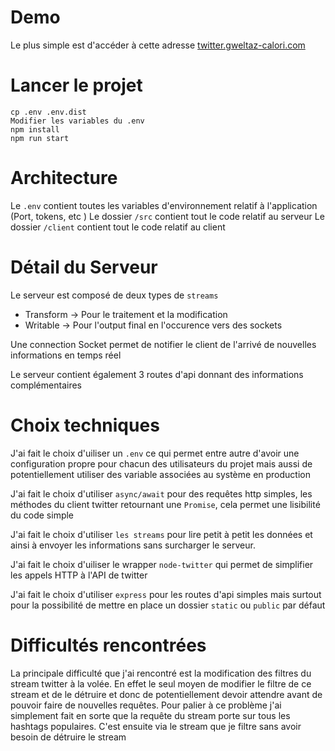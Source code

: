 # Demo

Le plus simple est d'accéder à cette adresse
[twitter.gweltaz-calori.com](https://twitter.gweltaz-calori.com)

# Lancer le projet

```
cp .env .env.dist
Modifier les variables du .env
npm install
npm run start
```

# Architecture

Le `.env` contient toutes les variables d'environnement relatif à l'application (Port, tokens, etc )
Le dossier `/src` contient tout le code relatif au serveur
Le dossier `/client` contient tout le code relatif au client

# Détail du Serveur

Le serveur est composé de deux types de `streams`

* Transform -> Pour le traitement et la modification
* Writable -> Pour l'output final en l'occurence vers des sockets

Une connection Socket permet de notifier le client de l'arrivé de nouvelles informations en temps réel

Le serveur contient également 3 routes d'api donnant des informations complémentaires

# Choix techniques

J'ai fait le choix d'uiliser un `.env` ce qui permet entre autre d'avoir une configuration propre pour chacun des utilisateurs du projet mais aussi de potentiellement utiliser des variable associées au système en production

J'ai fait le choix d'utiliser `async/await` pour des requêtes http simples, les méthodes du client twitter retournant une `Promise`, cela permet une lisibilité du code simple

J'ai fait le choix d'utiliser `les streams` pour lire petit à petit les données et ainsi à envoyer les informations sans surcharger le serveur.

J'ai fait le choix d'uiliser le wrapper `node-twitter` qui permet de simplifier les appels HTTP à l'API de twitter

J'ai fait le choix d'utiliser `express` pour les routes d'api simples mais surtout pour la possibilité de mettre en place un dossier `static` ou `public` par défaut

# Difficultés rencontrées

La principale difficulté que j'ai rencontré est la modification des filtres du stream twitter à la volée. En effet le seul moyen de modifier le filtre de ce stream et de le détruire et donc de potentiellement devoir attendre avant de pouvoir faire de nouvelles requêtes. Pour palier à ce problème j'ai simplement fait en sorte que la requête du stream porte sur tous les hashtags populaires. C'est ensuite via le stream que je filtre sans avoir besoin de détruire le stream
